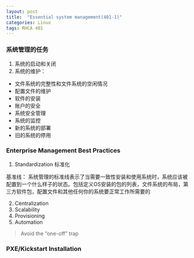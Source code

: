 ```yaml
---
layout: post
title:  "Essential system management(401-1)"
categories: Linux
tags: RHCA 401
---
```


### 系统管理的任务

1. 系统的启动和关闭
2. 系统的维护：
*    文件系统的完整性和文件系统的空闲情况
*    配置文件的维护
*    软件的安装
*    账户的安全
*    系统安全管理
*    系统的监控
*    新的系统的部署
*    旧的系统的停用


### Enterprise Management Best Practices

1. Standardization 标准化

基准线： 系统管理的标准线表示了当需要一致性安装和使用系统时，系统应该被配置到一个什么样子的状态。包括定义OS安装的包的列表，文件系统的布局，第三方软件包，配置文件和其他任何你的系统要正常工作所需要的

2. Centralization
3. Scalability
4. Provisioning
5. Automation

> Avoid the “one-off” trap

### PXE/Kickstart Installation


